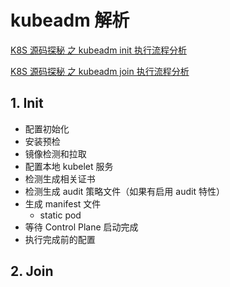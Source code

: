 # kubeadm 解析

[K8S 源码探秘 之 kubeadm init 执行流程分析](https://blog.csdn.net/shida_csdn/article/details/83176735)

[K8S 源码探秘 之 kubeadm join 执行流程分析](https://blog.csdn.net/shida_csdn/article/details/83269238)



## 1. Init

* 配置初始化
* 安装预检
* 镜像检测和拉取
* 配置本地 kubelet 服务
* 检测生成相关证书
* 检测生成 audit 策略文件（如果有启用 audit 特性）
* 生成 manifest 文件
  * static pod
* 等待 Control Plane 启动完成
* 执行完成前的配置



## 2. Join

